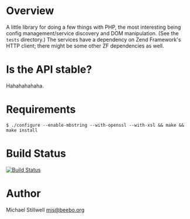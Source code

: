 # Overview

A little library for doing a few things with PHP, the most interesting
being config management/service discovery and DOM manipulation.  (See
the `tests` directory.)  The services have a dependency on Zend
Framework's HTTP client; there might be some other ZF dependencies as
well.

# Is the API stable?

Hahahahahaha.

# Requirements

    $ ./configure --enable-mbstring --with-openssl --with-xsl && make && make install

# Build Status

[![Build Status](https://secure.travis-ci.org/ithinkihaveacat/byron.png)](http://travis-ci.org/ithinkihaveacat/byron)

# Author

Michael Stillwell <mjs@beebo.org>
